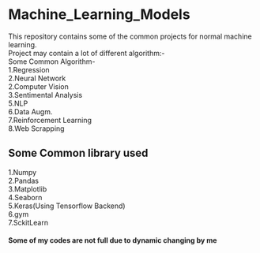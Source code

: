 # Machine_Learning_Models
This repository contains some of the common projects for normal machine learning.<br>
Project may contain a lot of  different algorithm:-<br>
Some Common Algorithm-<br>
1.Regression <br>
2.Neural Network<br>
2.Computer Vision<br>
3.Sentimental Analysis<br>
5.NLP<br>
6.Data Augm.<br>
7.Reinforcement Learning<br>
8.Web Scrapping<br>
<h2>Some Common library used</h2>
1.Numpy <br>
2.Pandas <br>
3.Matplotlib<br>
4.Seaborn<br>
5.Keras(Using Tensorflow Backend)<br>
6.gym<br>
7.SckitLearn<br>
<h4>Some of my codes are not full due to dynamic changing by me </h4>
